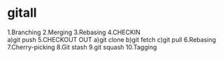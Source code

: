 # gitall
1.Branching
2.Merging
3.Rebasing
4.CHECKIN  
  a)git push
5.CHECKOUT OUT
  a)git clone
  b)git fetch
  c)git pull
6.Rebasing
7.Cherry-picking
8.Git stash
9.git squash
10.Tagging
